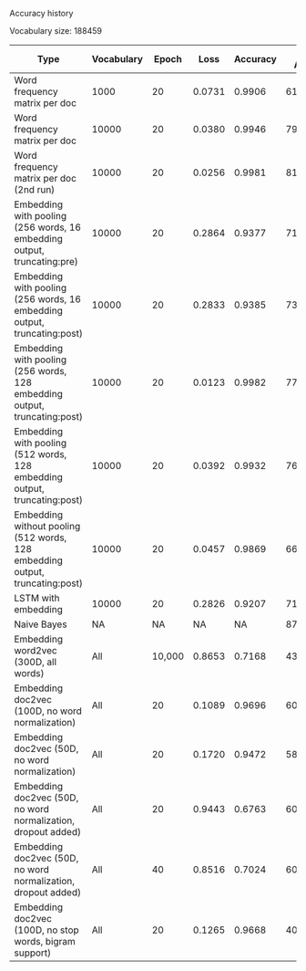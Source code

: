 Accuracy history

Vocabulary size:  188459

Type|Vocabulary|Epoch|Loss| Accuracy | Test Accuracy |
|---|---|---|---|---|---|
|Word frequency matrix per doc|1000|20|0.0731 | 0.9906 | 61.479117%
|Word frequency matrix per doc|10000|20|0.0380 | 0.9946 | 79.675446%
|Word frequency matrix per doc (2nd run)|10000|20|0.0256 | 0.9981| 81.723863%
|Embedding with pooling (256 words, 16 embedding output, truncating:pre) | 10000 | 20 | 0.2864 | 0.9377 | 71.827614% |
|Embedding with pooling (256 words, 16 embedding output, truncating:post) | 10000 | 20 | 0.2833 | 0.9385 | 73.370577% |
|Embedding with pooling (256 words, 128 embedding output, truncating:post) | 10000 | 20 | 0.0123 | 0.9982 | 77.866454% |
|Embedding with pooling (512 words, 128 embedding output, truncating:post) | 10000 | 20 | 0.0392 | 0.9932 | 76.509710% |
|Embedding without pooling (512 words, 128 embedding output, truncating:post) | 10000 | 20 |  0.0457 | 0.9869 | 66.374036% |
|LSTM with embedding | 10000 | 20 | 0.2826 | 0.9207 | 71.481777%|
|Naive Bayes | NA | NA | NA | NA | 87.682894% |
|Embedding word2vec (300D, all words) | All | 10,000 | 0.8653 |0.7168 | 43.522213% |
|Embedding doc2vec (100D, no word normalization) | All | 20 | 0.1089 | 0.9696 | 60.148976% |
|Embedding doc2vec (50D, no word normalization) | All | 20 | 0.1720 | 0.9472 |58.286778% |
|Embedding doc2vec (50D, no word normalization, dropout added) | All | 20 | 0.9443 | 0.6763 |60.681032% |
|Embedding doc2vec (50D, no word normalization, dropout added) | All | 40 | 0.8516 | 0.7024 |60.707635% |
 Embedding doc2vec (100D, no stop words, bigram support) | All | 20 | 0.1265 | 0.9668 | 40.622506% |
